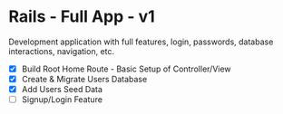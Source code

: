 # Rails - Full App - v1

Development application with full features, login, passwords, database interactions, navigation, etc.

- [x] Build Root Home Route - Basic Setup of Controller/View
- [x] Create & Migrate Users Database
- [x] Add Users Seed Data
- [ ] Signup/Login Feature